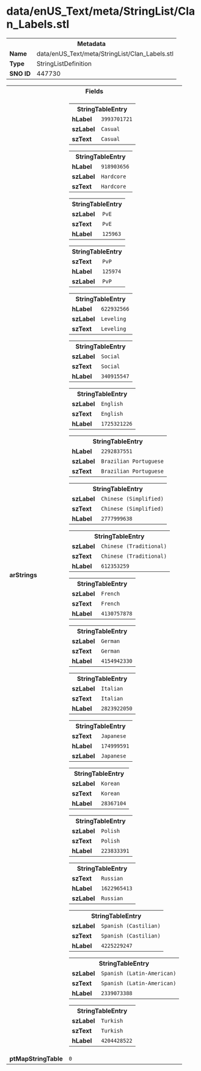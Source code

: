 <h1>data/enUS_Text/meta/StringList/Clan_Labels.stl</h1><table><tr><th colspan="100%">Metadata</th></tr><tr><td><b>Name</b></td><td>data/enUS_Text/meta/StringList/Clan_Labels.stl</td></tr><tr><td><b>Type</b></td><td>StringListDefinition</td></tr><tr><td><b>SNO ID</b></td><td>447730</td></tr></table>

<table><tr><th colspan="100%">Fields</th></tr><tr><td><b>arStrings</b></td><td><table><tr><th colspan="100%">StringTableEntry</th></tr><tr><td><b>hLabel</b></td><td><code>3993701721</code></td></tr><tr><td><b>szLabel</b></td><td><code>Casual</code></td></tr><tr><td><b>szText</b></td><td><code>Casual</code></td></tr></table>


<table><tr><th colspan="100%">StringTableEntry</th></tr><tr><td><b>hLabel</b></td><td><code>918903656</code></td></tr><tr><td><b>szLabel</b></td><td><code>Hardcore</code></td></tr><tr><td><b>szText</b></td><td><code>Hardcore</code></td></tr></table>


<table><tr><th colspan="100%">StringTableEntry</th></tr><tr><td><b>szLabel</b></td><td><code>PvE</code></td></tr><tr><td><b>szText</b></td><td><code>PvE</code></td></tr><tr><td><b>hLabel</b></td><td><code>125963</code></td></tr></table>


<table><tr><th colspan="100%">StringTableEntry</th></tr><tr><td><b>szText</b></td><td><code>PvP</code></td></tr><tr><td><b>hLabel</b></td><td><code>125974</code></td></tr><tr><td><b>szLabel</b></td><td><code>PvP</code></td></tr></table>


<table><tr><th colspan="100%">StringTableEntry</th></tr><tr><td><b>hLabel</b></td><td><code>622932566</code></td></tr><tr><td><b>szLabel</b></td><td><code>Leveling</code></td></tr><tr><td><b>szText</b></td><td><code>Leveling</code></td></tr></table>


<table><tr><th colspan="100%">StringTableEntry</th></tr><tr><td><b>szLabel</b></td><td><code>Social</code></td></tr><tr><td><b>szText</b></td><td><code>Social</code></td></tr><tr><td><b>hLabel</b></td><td><code>340915547</code></td></tr></table>


<table><tr><th colspan="100%">StringTableEntry</th></tr><tr><td><b>szLabel</b></td><td><code>English</code></td></tr><tr><td><b>szText</b></td><td><code>English</code></td></tr><tr><td><b>hLabel</b></td><td><code>1725321226</code></td></tr></table>


<table><tr><th colspan="100%">StringTableEntry</th></tr><tr><td><b>hLabel</b></td><td><code>2292837551</code></td></tr><tr><td><b>szLabel</b></td><td><code>Brazilian Portuguese</code></td></tr><tr><td><b>szText</b></td><td><code>Brazilian Portuguese</code></td></tr></table>


<table><tr><th colspan="100%">StringTableEntry</th></tr><tr><td><b>szLabel</b></td><td><code>Chinese (Simplified)</code></td></tr><tr><td><b>szText</b></td><td><code>Chinese (Simplified)</code></td></tr><tr><td><b>hLabel</b></td><td><code>2777999638</code></td></tr></table>


<table><tr><th colspan="100%">StringTableEntry</th></tr><tr><td><b>szLabel</b></td><td><code>Chinese (Traditional)</code></td></tr><tr><td><b>szText</b></td><td><code>Chinese (Traditional)</code></td></tr><tr><td><b>hLabel</b></td><td><code>612353259</code></td></tr></table>


<table><tr><th colspan="100%">StringTableEntry</th></tr><tr><td><b>szLabel</b></td><td><code>French</code></td></tr><tr><td><b>szText</b></td><td><code>French</code></td></tr><tr><td><b>hLabel</b></td><td><code>4130757878</code></td></tr></table>


<table><tr><th colspan="100%">StringTableEntry</th></tr><tr><td><b>szLabel</b></td><td><code>German</code></td></tr><tr><td><b>szText</b></td><td><code>German</code></td></tr><tr><td><b>hLabel</b></td><td><code>4154942330</code></td></tr></table>


<table><tr><th colspan="100%">StringTableEntry</th></tr><tr><td><b>szLabel</b></td><td><code>Italian</code></td></tr><tr><td><b>szText</b></td><td><code>Italian</code></td></tr><tr><td><b>hLabel</b></td><td><code>2823922050</code></td></tr></table>


<table><tr><th colspan="100%">StringTableEntry</th></tr><tr><td><b>szText</b></td><td><code>Japanese</code></td></tr><tr><td><b>hLabel</b></td><td><code>174999591</code></td></tr><tr><td><b>szLabel</b></td><td><code>Japanese</code></td></tr></table>


<table><tr><th colspan="100%">StringTableEntry</th></tr><tr><td><b>szLabel</b></td><td><code>Korean</code></td></tr><tr><td><b>szText</b></td><td><code>Korean</code></td></tr><tr><td><b>hLabel</b></td><td><code>28367104</code></td></tr></table>


<table><tr><th colspan="100%">StringTableEntry</th></tr><tr><td><b>szLabel</b></td><td><code>Polish</code></td></tr><tr><td><b>szText</b></td><td><code>Polish</code></td></tr><tr><td><b>hLabel</b></td><td><code>223833391</code></td></tr></table>


<table><tr><th colspan="100%">StringTableEntry</th></tr><tr><td><b>szText</b></td><td><code>Russian</code></td></tr><tr><td><b>hLabel</b></td><td><code>1622965413</code></td></tr><tr><td><b>szLabel</b></td><td><code>Russian</code></td></tr></table>


<table><tr><th colspan="100%">StringTableEntry</th></tr><tr><td><b>szLabel</b></td><td><code>Spanish (Castilian)</code></td></tr><tr><td><b>szText</b></td><td><code>Spanish (Castilian)</code></td></tr><tr><td><b>hLabel</b></td><td><code>4225229247</code></td></tr></table>


<table><tr><th colspan="100%">StringTableEntry</th></tr><tr><td><b>szLabel</b></td><td><code>Spanish (Latin-American)</code></td></tr><tr><td><b>szText</b></td><td><code>Spanish (Latin-American)</code></td></tr><tr><td><b>hLabel</b></td><td><code>2339073388</code></td></tr></table>


<table><tr><th colspan="100%">StringTableEntry</th></tr><tr><td><b>szLabel</b></td><td><code>Turkish</code></td></tr><tr><td><b>szText</b></td><td><code>Turkish</code></td></tr><tr><td><b>hLabel</b></td><td><code>4204428522</code></td></tr></table>


</td></tr><tr><td><b>ptMapStringTable</b></td><td><code>0</code></td></tr></table>

